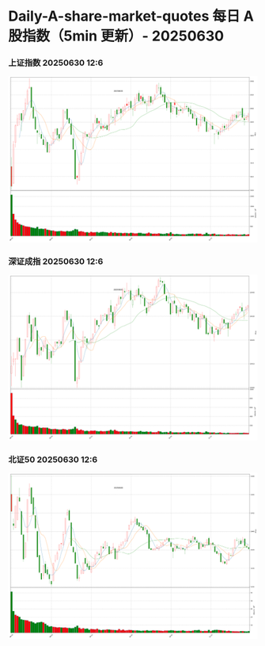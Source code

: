 
# Daily-A-share-market-quotes 每日 A 股指数（5min 更新）- 20250630

### 上证指数 20250630 12:6
![](./fig/2025/6/20250630-sh000001.png)

### 深证成指 20250630 12:6
![](./fig/2025/6/20250630-sz399001.png)

### 北证50 20250630 12:6
![](./fig/2025/6/20250630-bj899050.png)
